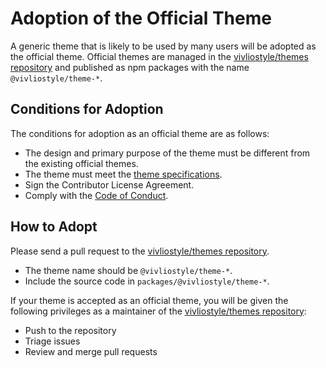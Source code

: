 # Adoption of the Official Theme

A generic theme that is likely to be used by many users will be adopted as the official theme. Official themes are managed in the [vivliostyle/themes repository][] and published as npm packages with the name `@vivliostyle/theme-*`.

## Conditions for Adoption

The conditions for adoption as an official theme are as follows:

- The design and primary purpose of the theme must be different from the existing official themes.
- The theme must meet the [theme specifications](./spec.md).
- Sign the Contributor License Agreement.
- Comply with the [Code of Conduct](../CODE_OF_CONDUCT.md).

## How to Adopt

Please send a pull request to the [vivliostyle/themes repository][].

- The theme name should be `@vivliostyle/theme-*`.
- Include the source code in `packages/@vivliostyle/theme-*`.

If your theme is accepted as an official theme, you will be given the following privileges as a maintainer of the [vivliostyle/themes repository][]:

- Push to the repository
- Triage issues
- Review and merge pull requests

[vivliostyle/themes repository]: https://github.com/vivliostyle/themes
